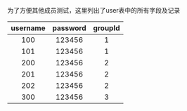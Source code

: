为了方便其他成员测试，这里列出了user表中的所有字段及记录

| username | password | groupId
|:----:|:----:|:----:|
| 100 | 123456 | 1
| 101 | 123456 | 1
| 200 | 123456 | 2
| 201 | 123456 | 2
| 202 | 123456 | 2
| 300 | 123456 | 3